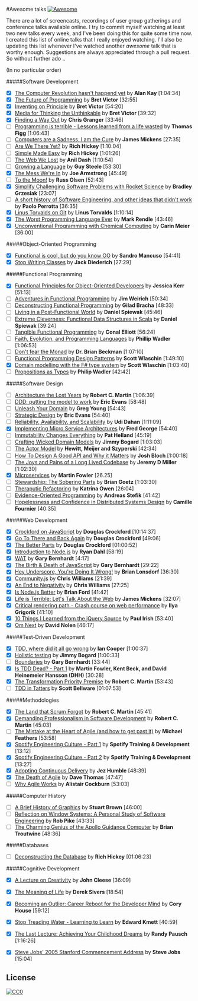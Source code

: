 #Awesome talks
[![Awesome](https://cdn.rawgit.com/sindresorhus/awesome/d7305f38d29fed78fa85652e3a63e154dd8e8829/media/badge.svg)](https://github.com/sindresorhus/awesome)

There are a lot of screencasts, recordings of user group gatherings and conference talks available online. I try to commit myself watching at least two new talks every week, and I've been doing this for quite some time now. I created this list of online talks that I really enjoyed watching. I'll also be updating this list whenever I've watched another *awesome* talk that is worthy enough. Suggestions are always appreciated through a pull request. So without further ado ..

(In no particular order)

#####Software Development
* [x] [The Computer Revolution hasn't happend yet](https://www.youtube.com/watch?v=oKg1hTOQXoY) by **Alan Kay** [1:04:34]
* [x] [The Future of Programming](https://vimeo.com/71278954) by **Bret Victor** [32:55]
* [x] [Inventing on Principle](https://vimeo.com/36579366) by **Bret Victor** [54:20]
* [x] [Media for Thinking the Unthinkable](http://worrydream.com/MediaForThinkingTheUnthinkable/) by **Bret Victor** [39:32]
* [x] [Finding a Way Out](http://www.infoq.com/presentations/reimagining-software) by **Chris Granger** [33:46]
* [ ] [Programming is terrible - Lessons learned from a life wasted](https://www.youtube.com/watch?v=csyL9EC0S0c) by **Thomas Figg** [1:06:43]
* [ ] [Computers are a Sadness, I am the Cure](https://vimeo.com/95066828) by **James Mickens** [27:35]
* [ ] [Are We There Yet?](http://www.infoq.com/presentations/Are-We-There-Yet-Rich-Hickey) by **Rich Hickey** [1:10:04]
* [ ] [Simple Made Easy](http://www.infoq.com/presentations/Simple-Made-Easy) by **Rich Hickey** [1:01:26]
* [ ] [The Web We Lost](https://www.youtube.com/watch?v=9KKMnoTTHJk) by **Anil Dash** [1:10:54]
* [ ] [Growing a Language](https://www.youtube.com/watch?v=_ahvzDzKdB0) by **Guy Steele** [53:30]
* [x] [The Mess We're In](https://www.youtube.com/watch?v=lKXe3HUG2l4&list=UU_QIfHvN9auy2CoOdSfMWDw) by **Joe Armstrong** [45:49]
* [ ] [To the Moon!](https://www.youtube.com/watch?v=4Sso4HtvJsw) by **Russ Olsen** [52:43]
* [x] [Simplify Challenging Software Problems with Rocket Science](https://www.youtube.com/watch?v=h1g1YyVO6j8) by **Bradley Grzesiak** [23:07]
* [ ] [A short history of Software Engineering, and other ideas that didn't work](https://www.youtube.com/watch?v=9IPn5Gk_OiM) by **Paolo Perrotta** [36:35]
* [x] [Linus Torvalds on Git](https://www.youtube.com/watch?v=idLyobOhtO4) by **Linus Torvalds** [1:10:14]
* [x] [The Worst Programming Language Ever](http://www.infoq.com/presentations/worst-programming-language) by **Mark Rendle** [43:46]
* [x] [Unconventional Programming with Chemical Computing](https://www.youtube.com/watch?v=cHoYNStQOEc) by **Carin Meier** [36:00]

#####Object-Oriented Programming

* [x] [Functional is cool, but do you know OO](http://www.parleys.com/play/51aa0172e4b01033a7e4b67a/) by **Sandro Mancuso** [54:41]
* [x] [Stop Writing Classes](http://pyvideo.org/video/880/stop-writing-classes) by **Jack Diederich** [27:29]

#####Functional Programming

* [x] [Functional Principles for Object-Oriented Developers](http://www.youtube.com/watch?v=pMGY9ViIGNU) by **Jessica Kerr** [51:13]
* [ ] [Adventures in Functional Programming](https://vimeo.com/45140590) by **Jim Weirich** [50:34]
* [ ] [Deconstructing Functional Programming](http://www.infoq.com/presentations/functional-pros-cons) by **Gilad Bracha** [48:33]
* [ ] [Living in a Post-Functional World](http://www.infoq.com/presentations/post-functional-scala-clojure-haskell) by **Daniel Spiewak** [45:46]
* [ ] [Extreme Cleverness: Functional Data Structures in Scala](https://www.youtube.com/watch?v=pNhBQJN44YQ) by **Daniel Spiewak** [39:24]
* [ ] [Tangible Functional Programming](https://www.youtube.com/watch?v=faJ8N0giqzw) by **Conal Elliott** [56:24]
* [ ] [Faith, Evolution, and Programming Languages](https://www.youtube.com/watch?v=8frGknO8rIg) by **Phillip Wadler** [1:06:53]
* [ ] [Don't fear the Monad](https://www.youtube.com/watch?v=ZhuHCtR3xq8) by **Dr. Brian Beckman** [1:07:10]
* [ ] [Functional Programming Design Patterns](https://skillsmatter.com/skillscasts/6120-functional-programming-design-patterns-with-scott-wlaschin) by **Scott Wlaschin** [1:49:10]
* [x] [Domain modelling with the F# type system](http://vimeo.com/97507575) by **Scott Wlaschin** [1:03:40]
* [ ] [Propositions as Types](https://www.youtube.com/watch?v=IOiZatlZtGU) by **Philip Wadler** [42:42]

#####Software Design

* [ ] [Architecture the Lost Years](http://www.confreaks.com/videos/759-rubymidwest2011-keynote-architecture-the-lost-years) by **Robert C. Martin** [1:06:39]
* [ ] [DDD: putting the model to work](http://www.infoq.com/presentations/model-to-work-evans) by **Eric Evans** [58:48]
* [ ] [Unleash Your Domain](https://vimeo.com/19428577) by **Greg Young** [54:43]
* [ ] [Strategic Design](http://www.infoq.com/presentations/strategic-design-evans) by **Eric Evans** [54:40]
* [ ] [Reliability, Availability, and Scalability](https://vimeo.com/6222577) by **Udi Dahan** [1:11:09]
* [x] [Implementing Micro Service Architectures](https://vimeo.com/79866979) by **Fred George** [54:40]
* [ ] [Immutability Changes Everything](http://vimeo.com/52831373) by **Pat Helland** [45:19]
* [ ] [Crafting Wicked Domain Models](https://vimeo.com/43598193) by **Jimmy Bogard** [1:03:03]
* [ ] [The Actor Model](http://channel9.msdn.com/Shows/Going+Deep/Hewitt-Meijer-and-Szyperski-The-Actor-Model-everything-you-wanted-to-know-but-were-afraid-to-ask) by **Hewitt, Meijer and Szyperski** [42:34]
* [ ] [How To Design A Good API and Why it Matters](http://www.youtube.com/watch?v=aAb7hSCtvGw) by **Josh Bloch** [1:00:18]
* [ ] [The Joys and Pains of a Long Lived Codebase](http://www.infoq.com/presentations/Lessons-Learned-Jeremy-Miller) by **Jeremy D Miller** [1:02:30]
* [x] [Microservices](https://www.youtube.com/watch?v=wgdBVIX9ifA) by **Martin Fowler** [26.25]
* [ ] [Stewardship: The Sobering Parts](https://www.youtube.com/watch?v=2y5Pv4yN0b0) by **Brian Goetz** [1:03:30]
* [ ] [Theraputic Refactoring](https://www.youtube.com/watch?v=J4dlF0kcThQ) by **Katrina Owen** [26:04]
* [ ] [Evidence-Oriented Programming](https://www.youtube.com/watch?v=uEFrE6cgVNY) by **Andreas Stefik** [41:42]
* [ ] [Hopelessness and Confidence in Distributed Systems Design](https://www.youtube.com/watch?v=TlU1opuCXB0) by **Camille Fournier** [40:35]

#####Web Development

* [x] [Crockford on JavaScript](https://www.youtube.com/playlist?list=PL7664379246A246CB) by **Douglas Crockford** [10:14:37]
* [x] [Go To There and Back Again](http://vimeo.com/78893726) by **Douglas Crockford** [49:06]
* [x] [The Better Parts](https://www.youtube.com/watch?v=bo36MrBfTk4) by **Douglas Crockford** [01:00:52]
* [x] [Introduction to Node.js](http://www.yuiblog.com/blog/2010/05/20/video-dahl/) by **Ryan Dahl** [58:19]
* [x] [WAT](https://www.destroyallsoftware.com/talks/wat) by **Gary Bernhardt** [4:17]
* [x] [The Birth & Death of JavaScript](https://www.destroyallsoftware.com/talks/the-birth-and-death-of-javascript) by **Gary Bernhardt** [29:22]
* [x] [Hey Underscore, You're Doing It Wrong!](http://www.youtube.com/watch?v=m3svKOdZijA) by **Brian Lonsdorf** [36:30]
* [x] [Community.js](https://www.youtube.com/watch?v=23Yxji-tEfc) by **Chris Williams** [21:39]
* [x] [An End to Negativity](https://www.youtube.com/watch?v=17rkSdkc5TI) by **Chris Williams** [27:25]
* [x] [Is Node.js Better](https://www.youtube.com/watch?v=C5fa1LZYodQ) by **Brian Ford** [41:42]
* [x] [Life is Terrible: Let's Talk About the Web](http://vimeo.com/111122950) by **James Mickens** [32:07]
* [x] [Critical rendering path - Crash course on web performance](https://www.youtube.com/watch?v=PkOBnYxqj3k) by **Ilya Grigorik** [41:10]
* [x] [10 Things I Learned from the jQuery Source](https://vimeo.com/12529436) by **Paul Irish** [53:40]
* [x] [Om Next](https://www.youtube.com/watch?v=ByNs9TG30E8) by **David Nolen** [46:17]

#####Test-Driven Development

* [x] [TDD, where did it all go wrong](http://vimeo.com/68375232) by **Ian Cooper** [1:00:37]
* [x] [Holistic testing](http://vimeo.com/68390508) by **Jimmy Bogard** [1:00:33]
* [ ] [Boundaries](https://www.destroyallsoftware.com/talks/boundaries) by **Gary Bernhardt** [33:44]
* [x] [Is TDD Dead? - Part 1](https://www.youtube.com/watch?v=z9quxZsLcfo) by **Martin Fowler, Kent Beck, and David Heinemeier Hansson (DHH)** [30:28]
* [x] [The Transformation Priority Premise](https://www.youtube.com/watch?v=B93QezwTQpI) by **Robert C. Martin** [53:43]
* [ ] [TDD in Tatters](https://vimeo.com/97537026) by **Scott Bellware** [01:07:53]

#####Methodologies

* [x] [The Land that Scrum Forgot](https://www.youtube.com/watch?v=hG4LH6P8Syk) by **Robert C. Martin** [45:41]
* [x] [Demanding Professionalism in Software Development](https://www.youtube.com/watch?v=p0O1VVqRSK0) by **Robert C. Martin** [45:03]
* [ ] [The Mistake at the Heart of Agile (and how to get past it)](http://ndc2011.macsimum.no/mp4/Day1%20Wednesday/Track4%201500-1600.mp4) by **Michael Feathers** [53:58]
* [x] [Spotify Engineering Culture - Part 1](https://vimeo.com/85490944) by **Spotify Training & Development** [13:12]
* [x] [Spotify Engineering Culture - Part 2](http://vimeo.com/94950270) by **Spotify Training & Development** [13:27]
* [x] [Adopting Continuous Delivery](https://www.youtube.com/watch?v=ZLBhVEo1OG4) by **Jez Humble** [48:39]
* [x] [The Death of Agile](http://www.thoughtworks.com/talks/the-death-of-agile) by **Dave Thomas** [47:47]
* [ ] [Why Agile Works](https://www.youtube.com/watch?v=BdSiBlLafNY) by **Alistair Cockburn** [53:03]

#####Computer History
* [ ] [A Brief History of Graphics](https://www.youtube.com/playlist?list=PLOQZmjD6P2HlOoEVKOPaCFvLnjP865X1f) by **Stuart Brown** [46:00]
* [ ] [Reflection on Window Systems: A Personal Study of Software Engineering](http://epresence.kmdi.utoronto.ca/1/watch/630.aspx) by **Rob Pike** [43:33]
* [ ] [The Charming Genius of the Apollo Guidance Computer](https://www.youtube.com/watch?v=xY45YE7ggng) by **Brian Troutwine** [48:36]

#####Databases
* [ ] [Deconstructing the Database](https://www.youtube.com/watch?v=Cym4TZwTCNU) by **Rich Hickey** [01:06:23]

#####Cognitive Development
* [x] [A Lecture on Creativity](https://www.youtube.com/watch?v=Qby0ed4aVpo) by **John Cleese** [36:09]
* [x] [The Meaning of Life](https://www.youtube.com/watch?v=zzcCWEb-tyk) by **Derek Sivers** [18:54]
* [x] [Becoming an Outlier: Career Reboot for the Developer Mind](https://vimeo.com/97415346) by **Cory House** [59:12]
* [x] [Stop Treading Water - Learning to Learn](https://yow.eventer.com/yow-2014-1222/stop-treading-water-learning-to-learn-by-edward-kmett-1750) by **Edward Kmett** [40:59]
* [x] [The Last Lecture: Achieving Your Childhood Dreams](https://www.youtube.com/watch?v=ji5_MqicxSo) by **Randy Pausch** [1:16:26]
* [x] [Steve Jobs' 2005 Stanford Commencement Address](https://www.youtube.com/watch?v=UF8uR6Z6KLc) by **Steve Jobs** [15:04]


## License

[![CC0](http://i.creativecommons.org/p/zero/1.0/88x31.png)](http://creativecommons.org/publicdomain/zero/1.0/)
